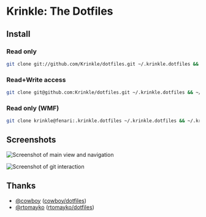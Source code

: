 # Krinkle: The Dotfiles

## Install

### Read only
```bash
git clone git://github.com/Krinkle/dotfiles.git ~/.krinkle.dotfiles && ~/.krinkle.dotfiles/bin/init
```

### Read+Write access
```bash
git clone git@github.com:Krinkle/dotfiles.git ~/.krinkle.dotfiles && ~/.krinkle.dotfiles/bin/init
```

### Read only (WMF)
```bash
git clone krinkle@fenari:.krinkle.dotfiles ~/.krinkle.dotfiles && ~/.krinkle.dotfiles/bin/init-wmf
```

## Screenshots

![Screenshot of main view and navigation](http://f.cl.ly/items/2p060T0A2734243Y0c35/screenshot-dotfiles-22062575ac-nav.png)

![Screenshot of git interaction](http://f.cl.ly/items/3B1q3T2o3G223Y123B0P/screenshot-dotfiles-22062575ac-git.png)

## Thanks

* [@cowboy](https://github.com/cowboy) ([cowboy/dotfiles](https://github.com/cowboy/dotfiles))
* [@rtomayko](https://github.com/rtomayko) ([rtomayko/dotfiles](https://github.com/rtomayko/dotfiles))

